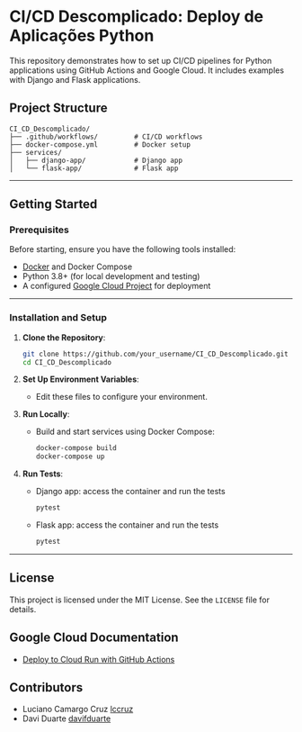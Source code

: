 # CI/CD Descomplicado: Deploy de Aplicações Python

This repository demonstrates how to set up CI/CD pipelines for Python applications using GitHub Actions and Google Cloud. It includes examples with Django and Flask applications.

## Project Structure

```plaintext
CI_CD_Descomplicado/
├── .github/workflows/         # CI/CD workflows
├── docker-compose.yml         # Docker setup
├── services/
│   ├── django-app/            # Django app
│   └── flask-app/             # Flask app
```
---

## Getting Started

### Prerequisites

Before starting, ensure you have the following tools installed:

- [Docker](https://www.docker.com/products/docker-desktop) and Docker Compose
- Python 3.8+ (for local development and testing)
- A configured [Google Cloud Project](https://cloud.google.com/) for deployment

---

### Installation and Setup

1. **Clone the Repository**:
   ```bash
   git clone https://github.com/your_username/CI_CD_Descomplicado.git
   cd CI_CD_Descomplicado

2. **Set Up Environment Variables**:
   - Edit these files to configure your environment.

3. **Run Locally**:
   - Build and start services using Docker Compose:
     ```bash
     docker-compose build
     docker-compose up
     ```
4. **Run Tests**:
   - Django app:
     access the container and run the tests
     ```bash
     pytest
     ```
   - Flask app:
     access the container and run the tests
     ```bash
     pytest
     ```

---

## License

This project is licensed under the MIT License. See the `LICENSE` file for details.


## Google Cloud Documentation

- [Deploy to Cloud Run with GitHub Actions](https://cloud.google.com/blog/products/devops-sre/deploy-to-cloud-run-with-github-actions/)


## Contributors
- Luciano Camargo Cruz [lccruz](https://github.com/lccruz)
- Davi Duarte [davifduarte](https://github.com/davifduarte)

